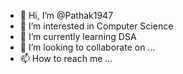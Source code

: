 - 👋 Hi, I’m @Pathak1947
- 👀 I’m interested in Computer Science
- 🌱 I’m currently learning DSA
- 💞️ I’m looking to collaborate on ...
- 📫 How to reach me ...

<!---
Pathak1947/Pathak1947 is a ✨ special ✨ repository because its `README.md` (this file) appears on your GitHub profile.
You can click the Preview link to take a look at your changes.
--->
